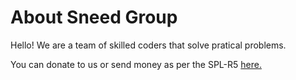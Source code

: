 # About Sneed Group

Hello! We are a team of skilled coders that solve pratical problems.

You can donate to us or send money as per the SPL-R5 [here.](https://coindrop.to/sneed-group)
